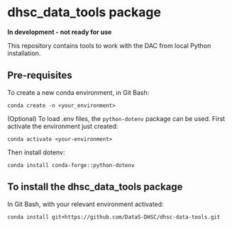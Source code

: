 # dhsc_data_tools package

**In development - not ready for use**

This repository contains tools to work with the DAC from local Python installation.

## Pre-requisites

To create a new conda environment, in Git Bash:

```
conda create -n <your_environment>
```

(Optional) To load .env files, the `python-dotenv` package can be used. First activate the environment just created:

```
conda activate <your-environment>
```

Then install dotenv:

```
conda install conda-forge::python-dotenv
```

## To install the dhsc_data_tools package

In Git Bash, with your relevant environment activated:

```
conda install git+https://github.com/DataS-DHSC/dhsc-data-tools.git
```